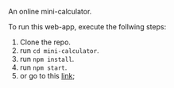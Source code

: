 An online mini-calculator.

To run this web-app, execute the follwing steps:

1. Clone the repo.
2. run ``cd mini-calculator``.
3. run ``npm install``.
4. run ``npm start``.
5. or go to this [link](https://diali1999.github.io/mini-calculator/);
